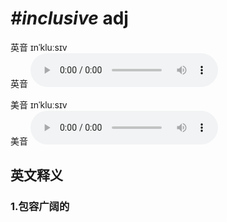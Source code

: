 # ***\#inclusive*** adj
英音 ɪnˈkluːsɪv  
英音
<audio src="./media/inclusive1_AAC.aac" controls="controls"></audio>

美音 ɪnˈkluːsɪv  
美音
<audio src="./media/inclusive2_AAC.aac" controls="controls"></audio>



  

英文释义
---
### 1.**包容广阔的**  


